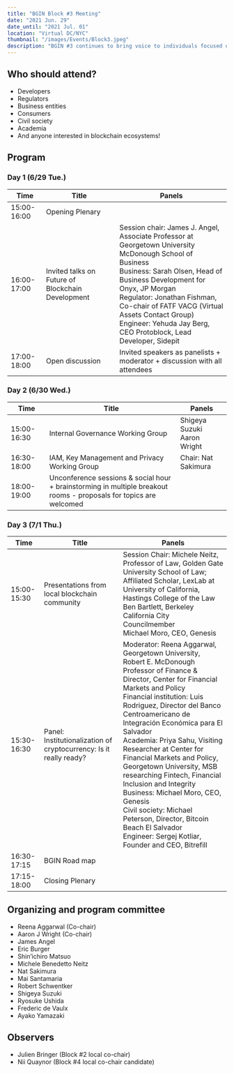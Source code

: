 ```yaml
---
title: "BGIN Block #3 Meeting"
date: "2021 Jun. 29"
date_until: "2021 Jul. 01"
location: "Virtual DC/NYC"
thumbnail: "/images/Events/Block3.jpeg"
description: "BGIN #3 continues to bring voice to individuals focused on governance for digital economic networks. Major themes to include sustainable development, social-economic design, financial stability, ethics and BGIN community growth for all stakeholders."
---
```


## Who should attend?

- Developers
- Regulators
- Business entities
- Consumers
- Civil society
- Academia
- And anyone interested in blockchain ecosystems!

## Program

### Day 1 (6/29 Tue.)

|Time|Title|Panels|
|-|-|-|
|15:00-16:00|Opening Plenary||
|16:00-17:00|Invited talks on Future of Blockchain Development|Session chair: James J. Angel, Associate Professor at Georgetown University McDonough School of Business<br>Business: Sarah Olsen, Head of Business Development for Onyx, JP Morgan<br>Regulator: Jonathan Fishman, Co-chair of FATF VACG (Virtual Assets Contact Group)<br>Engineer: Yehuda Jay Berg, CEO Protoblock, Lead Developer, Sidepit|
|17:00-18:00|Open discussion|Invited speakers as panelists + moderator + discussion with all attendees|

### Day 2 (6/30 Wed.)

|Time|Title|Panels|
|-|-|-|
|15:00-16:30|Internal Governance Working Group|Shigeya Suzuki<br>Aaron Wright|
|16:30-18:00|IAM, Key Management and Privacy Working Group|Chair: Nat Sakimura|
|18:00-19:00|Unconference sessions & social hour<br>+ brainstorming in multiple breakout rooms - proposals for topics are welcomed||

### Day 3 (7/1 Thu.)

|Time|Title|Panels|
|-|-|-|
|15:00-15:30|Presentations from local blockchain community|Session Chair: Michele Neitz, Professor of Law, Golden Gate University School of Law; Affiliated Scholar, LexLab at University of California, Hastings College of the Law<br>Ben Bartlett, Berkeley California City Councilmember<br>Michael Moro, CEO, Genesis|
|15:30-16:30|Panel: Institutionalization of cryptocurrency: Is it really ready?|Moderator: Reena Aggarwal, Georgetown University, Robert E. McDonough Professor of Finance & Director, Center for Financial Markets and Policy<br>Financial institution: Luis Rodriguez, Director del Banco Centroamericano de Integración Económica para El Salvador<br>Academia: Priya Sahu, Visiting Researcher at Center for Financial Markets and Policy, Georgetown University, MSB researching Fintech, Financial Inclusion and Integrity<br>Business: Michael Moro, CEO, Genesis<br>Civil society: Michael Peterson, Director, Bitcoin Beach El Salvador<br>Engineer: Sergej Kotliar, Founder and CEO, Bitrefill|
|16:30-17:15|BGIN Road map||
|17:15-18:00|Closing Plenary||

## Organizing and program committee

- Reena Aggarwal (Co-chair)
- Aaron J Wright (Co-chair)
- James Angel
- Eric Burger
- Shin’ichiro Matsuo
- Michele Benedetto Neitz
- Nat Sakimura
- Mai Santamaria
- Robert Schwentker
- Shigeya Suzuki
- Ryosuke Ushida
- Frederic de Vaulx
- Ayako Yamazaki

## Observers

- Julien Bringer (Block #2 local co-chair)
- Nii Quaynor (Block #4 local co-chair candidate)
